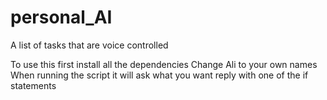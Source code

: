 # personal_AI
A list of tasks that are voice controlled

To use this first install all the dependencies
Change Ali to your own names
When running the script it will ask what you want
reply with one of the if statements
